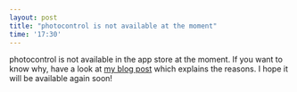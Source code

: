 ```yaml
--- 
layout: post
title: "photocontrol is not available at the moment"
time: '17:30'
---
```


photocontrol is not available in the app store at the moment. If you want to know why, have a look at [my blog post][wulfovitch] which explains the reasons. I hope it will be available again soon!

[wulfovitch]: http://wulfovitch.net/2010/05/iTunes-Connect-and-Umlauts/